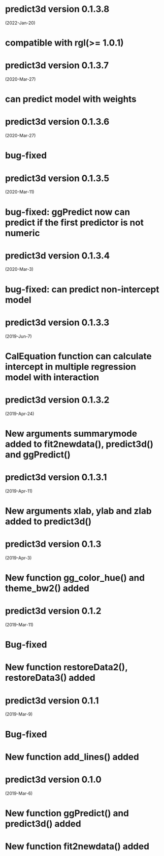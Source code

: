 predict3d version 0.1.3.8
========================
(2022-Jan-20)

# compatible with rgl(>= 1.0.1)


predict3d version 0.1.3.7
========================
(2020-Mar-27)

# can predict model with weights


predict3d version 0.1.3.6
========================
(2020-Mar-27)

# bug-fixed 

predict3d version 0.1.3.5
========================
(2020-Mar-11)

# bug-fixed: ggPredict now can predict if the first predictor is not numeric


predict3d version 0.1.3.4
========================
(2020-Mar-3)

# bug-fixed: can predict non-intercept model


predict3d version 0.1.3.3
========================
(2019-Jun-7)

# CalEquation function can calculate intercept in multiple regression model with interaction

predict3d version 0.1.3.2
=======================
(2019-Apr-24)

# New arguments summarymode added to fit2newdata(), predict3d() and ggPredict()


predict3d version 0.1.3.1
=======================
(2019-Apr-11)

# New arguments xlab, ylab and zlab added to predict3d()

predict3d version 0.1.3
=======================
(2019-Apr-3)

# New function gg_color_hue() and theme_bw2() added

predict3d version 0.1.2
=======================
(2019-Mar-11)

# Bug-fixed

# New function restoreData2(), restoreData3()  added


predict3d version 0.1.1
=======================
(2019-Mar-9)

# Bug-fixed

# New function add_lines() added



predict3d version 0.1.0
=======================
(2019-Mar-6)

# New function ggPredict() and predict3d() added

# New function fit2newdata() added


